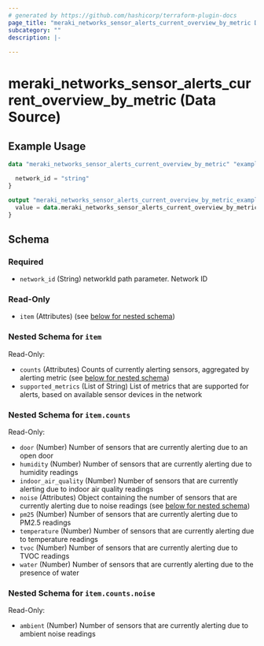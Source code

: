 ```yaml
---
# generated by https://github.com/hashicorp/terraform-plugin-docs
page_title: "meraki_networks_sensor_alerts_current_overview_by_metric Data Source - terraform-provider-meraki"
subcategory: ""
description: |-
  
---
```


# meraki_networks_sensor_alerts_current_overview_by_metric (Data Source)



## Example Usage

```terraform
data "meraki_networks_sensor_alerts_current_overview_by_metric" "example" {

  network_id = "string"
}

output "meraki_networks_sensor_alerts_current_overview_by_metric_example" {
  value = data.meraki_networks_sensor_alerts_current_overview_by_metric.example.item
}
```

<!-- schema generated by tfplugindocs -->
## Schema

### Required

- `network_id` (String) networkId path parameter. Network ID

### Read-Only

- `item` (Attributes) (see [below for nested schema](#nestedatt--item))

<a id="nestedatt--item"></a>
### Nested Schema for `item`

Read-Only:

- `counts` (Attributes) Counts of currently alerting sensors, aggregated by alerting metric (see [below for nested schema](#nestedatt--item--counts))
- `supported_metrics` (List of String) List of metrics that are supported for alerts, based on available sensor devices in the network

<a id="nestedatt--item--counts"></a>
### Nested Schema for `item.counts`

Read-Only:

- `door` (Number) Number of sensors that are currently alerting due to an open door
- `humidity` (Number) Number of sensors that are currently alerting due to humidity readings
- `indoor_air_quality` (Number) Number of sensors that are currently alerting due to indoor air quality readings
- `noise` (Attributes) Object containing the number of sensors that are currently alerting due to noise readings (see [below for nested schema](#nestedatt--item--counts--noise))
- `pm25` (Number) Number of sensors that are currently alerting due to PM2.5 readings
- `temperature` (Number) Number of sensors that are currently alerting due to temperature readings
- `tvoc` (Number) Number of sensors that are currently alerting due to TVOC readings
- `water` (Number) Number of sensors that are currently alerting due to the presence of water

<a id="nestedatt--item--counts--noise"></a>
### Nested Schema for `item.counts.noise`

Read-Only:

- `ambient` (Number) Number of sensors that are currently alerting due to ambient noise readings
